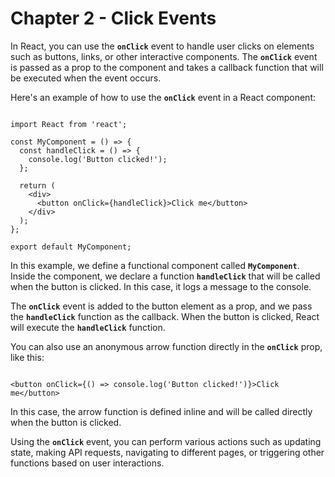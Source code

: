 # Chapter 2 - Click Events

In React, you can use the **`onClick`** event to handle user clicks on elements such as buttons, links, or other interactive components. The **`onClick`** event is passed as a prop to the component and takes a callback function that will be executed when the event occurs.

Here's an example of how to use the **`onClick`** event in a React component:

```

import React from 'react';

const MyComponent = () => {
  const handleClick = () => {
    console.log('Button clicked!');
  };

  return (
    <div>
      <button onClick={handleClick}>Click me</button>
    </div>
  );
};

export default MyComponent;

```

In this example, we define a functional component called **`MyComponent`**. Inside the component, we declare a function **`handleClick`** that will be called when the button is clicked. In this case, it logs a message to the console.

The **`onClick`** event is added to the button element as a prop, and we pass the **`handleClick`** function as the callback. When the button is clicked, React will execute the **`handleClick`** function.

You can also use an anonymous arrow function directly in the **`onClick`** prop, like this:

```

<button onClick={() => console.log('Button clicked!')}>Click me</button>

```

In this case, the arrow function is defined inline and will be called directly when the button is clicked.

Using the **`onClick`** event, you can perform various actions such as updating state, making API requests, navigating to different pages, or triggering other functions based on user interactions.